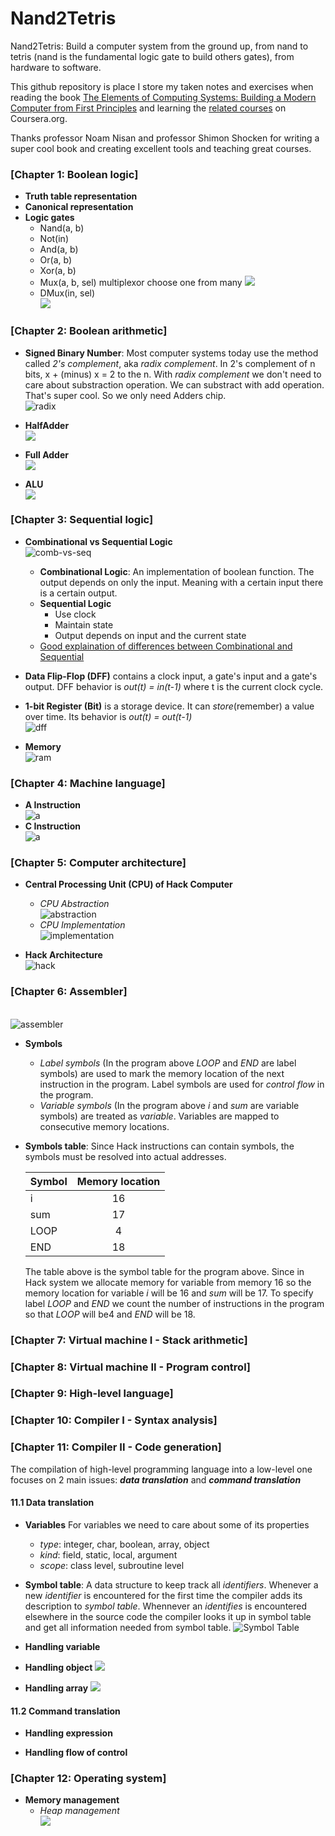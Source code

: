 # Nand2Tetris
Nand2Tetris: Build a computer system from the ground up, from nand to tetris (nand is the fundamental logic gate to build others gates), from hardware to software.<br/>

This github repository is place I store my taken notes and exercises when reading the book [The Elements of Computing Systems: Building a Modern Computer from First Principles](https://www.amazon.com/Elements-Computing-Systems-Building-Principles/dp/0262640686) and learning the [related courses](https://www.coursera.org/learn/build-a-computer) on Coursera.org.<br/>

Thanks professor Noam Nisan and professor Shimon Shocken for writing a super cool book and creating excellent tools and teaching great courses.



### [Chapter 1: Boolean logic]
* **Truth table representation**
* **Canonical representation**
* **Logic gates**
    * Nand(a, b)
    * Not(in)
    * And(a, b)
    * Or(a, b)
    * Xor(a, b)
    * Mux(a, b, sel) multiplexor choose one from many
    ![](images/mux.png)
    * DMux(in, sel)
    <br />![](images/dmux.png)

### [Chapter 2: Boolean arithmetic]
* **Signed Binary Number**: Most computer systems today use the method called *2's complement*, aka *radix complement*. In 2's complement of n bits, x + (minus) x = 2 to the n. With *radix complement* we don't need to care about substraction operation. We can substract with add operation. That's super cool. So we only need Adders chip.
<br />![radix](images/radix.png)

* **HalfAdder**
<br />![](images/half-adder.png)

* **Full Adder**
<br />![](images/full-adder.png)

* **ALU**
<br />![](images/alu.png)

### [Chapter 3: Sequential logic]
* **Combinational vs Sequential Logic**
<br />![comb-vs-seq](images/combinational-vs-sequential.png)
    * **Combinational Logic**: An implementation of boolean function. The output depends on only the input. Meaning with a certain input there is a certain output.
    * **Sequential Logic**
        * Use clock
        * Maintain state
        * Output depends on input and the current state
    * [Good explaination of differences between Combinational and Sequential](https://www.cs.umd.edu/class/sum2003/cmsc311/Notes/Seq/diff.html)


* **Data Flip-Flop (DFF)** contains a clock input, a gate's input and a gate's output. DFF behavior is *out(t) = in(t-1)* where t is the current clock cycle. 

* **1-bit Register (Bit)** is a storage device. It can *store*(remember) a value over time. Its behavior is *out(t) = out(t-1)*
<br />![dff](images/dff.png)

* **Memory**
<br />![ram](images/ram.png)


### [Chapter 4: Machine language]
* **A Instruction**
<br />![a](images/a-instruction.png)
* **C Instruction**
<br />![a](images/c-instruction.png)


### [Chapter 5: Computer architecture]
* **Central Processing Unit (CPU) of Hack Computer**
    * *CPU Abstraction*
    <br />![abstraction](images/cpu-abstraction.png)
    * *CPU Implementation*
    <br />![implementation](images/cpu-implementation.png)
    
* **Hack Architecture**
<br />![hack](images/hack-architecture.png)


### [Chapter 6: Assembler]
<br />![assembler](images/assembler.png)

* **Symbols**
    * *Label symbols* (In the program above *LOOP* and *END* are label symbols) are used to mark the memory location of the next instruction in the program. Label symbols are used for *control flow* in the program.
    * *Variable symbols* (In the program above *i* and *sum* are variable symbols) are treated as *variable*. Variables are mapped to consecutive memory locations.
    
* **Symbols table**: Since Hack instructions can contain symbols, the symbols must be resolved into actual addresses.

    | Symbol     | Memory location |
    | :-------   | :----------:    |
    | i          | 16              |
    | sum        | 17              |
    | LOOP       | 4               |
    | END        | 18              |

    The table above is the symbol table for the program above. Since in Hack system we allocate memory for variable from memory 16 so the memory location for variable *i* will be 16 and *sum* will be 17. To specify label *LOOP* and *END* we count the number of instructions in the program so that *LOOP* will be4 and *END* will be 18. 

### [Chapter 7: Virtual machine I - Stack arithmetic]
### [Chapter 8: Virtual machine II - Program control]
### [Chapter 9: High-level language]
### [Chapter 10: Compiler I - Syntax analysis]

### [Chapter 11: Compiler II - Code generation]
The compilation of high-level programming language into a low-level one focuses on 2 main issues: ***data translation*** and ***command translation***
#### 11.1 Data translation
* **Variables** For variables we need to care about some of its properties
    * *type*: integer, char, boolean, array, object
    * *kind*: field, static, local, argument
    * *scope*: class level, subroutine level
* **Symbol table**: A data structure to keep track all *identifiers*. Whenever a new *identifier* is encountered for the first time the compiler adds its description to *symbol table*. Whennever an *identifies* is encountered elsewhere in the source code the compiler looks it up in symbol table and get all information needed from symbol table.
![Symbol Table](images/symbol-table.png)

* **Handling variable**

* **Handling object**
![](images/handling-object.png)

* **Handling array**
![](images/handling-array.png)

#### 11.2 Command translation
* **Handling expression**

* **Handling flow of control**

### [Chapter 12: Operating system]
* **Memory management**
    * *Heap management*
    <br/>![](images/heap-management.png)
